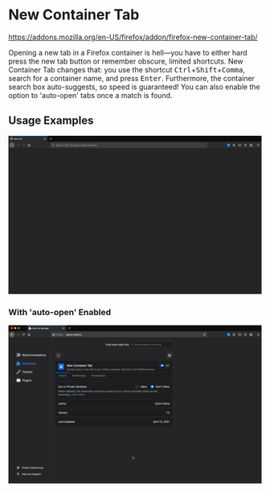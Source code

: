 # New Container Tab

https://addons.mozilla.org/en-US/firefox/addon/firefox-new-container-tab/

Opening a new tab in a Firefox container is hell—you have to either hard press the new tab button or remember obscure, limited shortcuts. New Container Tab changes that: you use the shortcut <kbd>Ctrl</kbd>+<kbd>Shift</kbd>+<kbd>Comma</kbd>, search for a container name, and press <kbd>Enter</kbd>. Furthermore, the container search box auto-suggests, so speed is guaranteed! You can also enable the option to 'auto-open' tabs once a match is found.

## Usage Examples

![](misc/how-to.gif)

### With 'auto-open' Enabled

![](misc/how-to-auto-open.gif)
